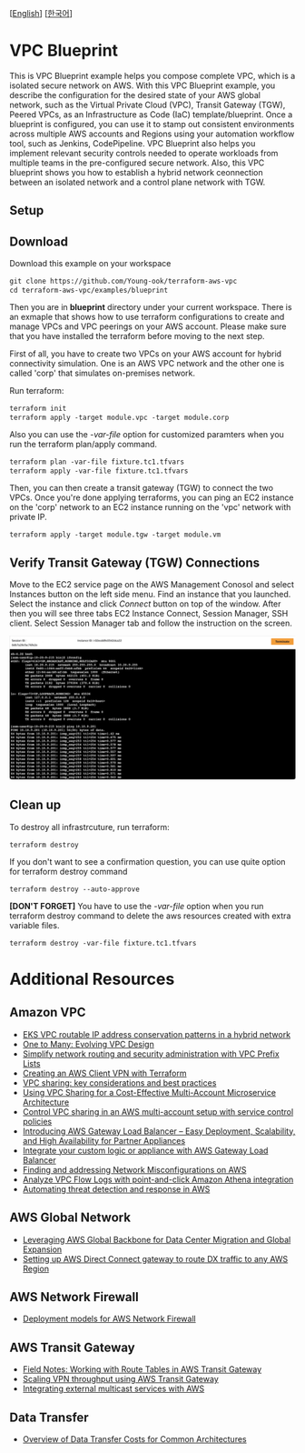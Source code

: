 [[English](README.md)] [[한국어](README.ko.md)]

# VPC Blueprint
This is VPC Blueprint example helps you compose complete VPC, which is a isolated secure network on AWS. With this VPC Blueprint example, you describe the configuration for the desired state of your AWS global network, such as the Virtual Private Cloud (VPC), Transit Gateway (TGW), Peered VPCs, as an Infrastructure as Code (IaC) template/blueprint. Once a blueprint is configured, you can use it to stamp out consistent environments across multiple AWS accounts and Regions using your automation workflow tool, such as Jenkins, CodePipeline. VPC Blueprint also helps you implement relevant security controls needed to operate workloads from multiple teams in the pre-configured secure network.
Also, this VPC blueprint shows you how to establish a hybrid network ceonnection between an isolated network and a control plane network with TGW.

## Setup
## Download
Download this example on your workspace
```
git clone https://github.com/Young-ook/terraform-aws-vpc
cd terraform-aws-vpc/examples/blueprint
```

Then you are in **blueprint** directory under your current workspace. There is an exmaple that shows how to use terraform configurations to create and manage VPCs and VPC peerings on your AWS account. Please make sure that you have installed the terraform before moving to the next step.

First of all, you have to create two VPCs on your AWS account for hybrid connectivity simulation. One is an AWS VPC network and the other one is called 'corp' that simulates on-premises network.

Run terraform:
```
terraform init
terraform apply -target module.vpc -target module.corp
```
Also you can use the *-var-file* option for customized paramters when you run the terraform plan/apply command.
```
terraform plan -var-file fixture.tc1.tfvars
terraform apply -var-file fixture.tc1.tfvars
```

Then, you can then create a transit gateway (TGW) to connect the two VPCs. Once you're done applying terraforms, you can ping an EC2 instance on the 'corp' network to an EC2 instance running on the 'vpc' network with private IP.
```
terraform apply -target module.tgw -target module.vm
```

## Verify Transit Gateway (TGW) Connections
Move to the EC2 service page on the AWS Management Conosol and select Instances button on the left side menu. Find an instance that you launched. Select the instance and click *Connect* button on top of the window. After then you will see three tabs EC2 Instance Connect, Session Manager, SSH client. Select Session Manager tab and follow the instruction on the screen.

![aws-ec2-tgw-ping](../../images/aws-ec2-tgw-ping.png)

## Clean up
To destroy all infrastrcuture, run terraform:
```
terraform destroy
```

If you don't want to see a confirmation question, you can use quite option for terraform destroy command
```
terraform destroy --auto-approve
```

**[DON'T FORGET]** You have to use the *-var-file* option when you run terraform destroy command to delete the aws resources created with extra variable files.
```
terraform destroy -var-file fixture.tc1.tfvars
```

# Additional Resources
## Amazon VPC
- [EKS VPC routable IP address conservation patterns in a hybrid network](https://aws.amazon.com/blogs/containers/eks-vpc-routable-ip-address-conservation/)
- [One to Many: Evolving VPC Design](https://aws.amazon.com/blogs/architecture/one-to-many-evolving-vpc-design/)
- [Simplify network routing and security administration with VPC Prefix Lists](https://aws.amazon.com/blogs/networking-and-content-delivery/simplify-network-routing-and-security-administration-with-vpc-prefix-lists/)
- [Creating an AWS Client VPN with Terraform](https://timeular.com/blog/creating-an-aws-client-vpn-with-terraform/)
- [VPC sharing: key considerations and best practices](https://aws.amazon.com/blogs/networking-and-content-delivery/vpc-sharing-key-considerations-and-best-practices/)
- [Using VPC Sharing for a Cost-Effective Multi-Account Microservice Architecture](https://aws.amazon.com/blogs/architecture/using-vpc-sharing-for-a-cost-effective-multi-account-microservice-architecture/)
- [Control VPC sharing in an AWS multi-account setup with service control policies](https://aws.amazon.com/blogs/security/control-vpc-sharing-in-an-aws-multi-account-setup-with-service-control-policies/)
- [Introducing AWS Gateway Load Balancer – Easy Deployment, Scalability, and High Availability for Partner Appliances](https://aws.amazon.com/ko/blogs/aws/introducing-aws-gateway-load-balancer-easy-deployment-scalability-and-high-availability-for-partner-appliances/)
- [Integrate your custom logic or appliance with AWS Gateway Load Balancer](https://aws.amazon.com/ko/blogs/networking-and-content-delivery/integrate-your-custom-logic-or-appliance-with-aws-gateway-load-balancer/)
- [Finding and addressing Network Misconfigurations on AWS](https://validating-network-reachability.awssecworkshops.com/)
- [Analyze VPC Flow Logs with point-and-click Amazon Athena integration](https://aws.amazon.com/blogs/networking-and-content-delivery/analyze-vpc-flow-logs-with-point-and-click-amazon-athena-integration/)
- [Automating threat detection and response in AWS](https://d1.awsstatic.com/events/reinvent/2019/REPEAT_1_Automating_threat_detection_and_response_in_AWS_SEC301-R1.pdf)

## AWS Global Network
- [Leveraging AWS Global Backbone for Data Center Migration and Global Expansion](https://aws.amazon.com/blogs/architecture/leveraging-aws-global-backbone-for-data-center-migration-and-global-expansion/)
- [Setting up AWS Direct Connect gateway to route DX traffic to any AWS Region](https://aws.amazon.com/blogs/networking-and-content-delivery/setting-up-aws-direct-connect-gateway-to-route-dx-traffic-to-any-aws-region/)

## AWS Network Firewall
- [Deployment models for AWS Network Firewall](https://aws.amazon.com/blogs/networking-and-content-delivery/deployment-models-for-aws-network-firewall/)

## AWS Transit Gateway
- [Field Notes: Working with Route Tables in AWS Transit Gateway](https://aws.amazon.com/blogs/architecture/field-notes-working-with-route-tables-in-aws-transit-gateway/)
- [Scaling VPN throughput using AWS Transit Gateway](https://aws.amazon.com/blogs/networking-and-content-delivery/scaling-vpn-throughput-using-aws-transit-gateway/)
- [Integrating external multicast services with AWS](https://aws.amazon.com/blogs/networking-and-content-delivery/integrating-external-multicast-services-with-aws/)

## Data Transfer
- [Overview of Data Transfer Costs for Common Architectures](https://aws.amazon.com/blogs/architecture/overview-of-data-transfer-costs-for-common-architectures/)
